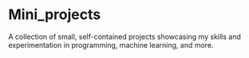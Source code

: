 # Mini_projects
A collection of small, self-contained projects showcasing my skills and experimentation in programming, machine learning, and more.
